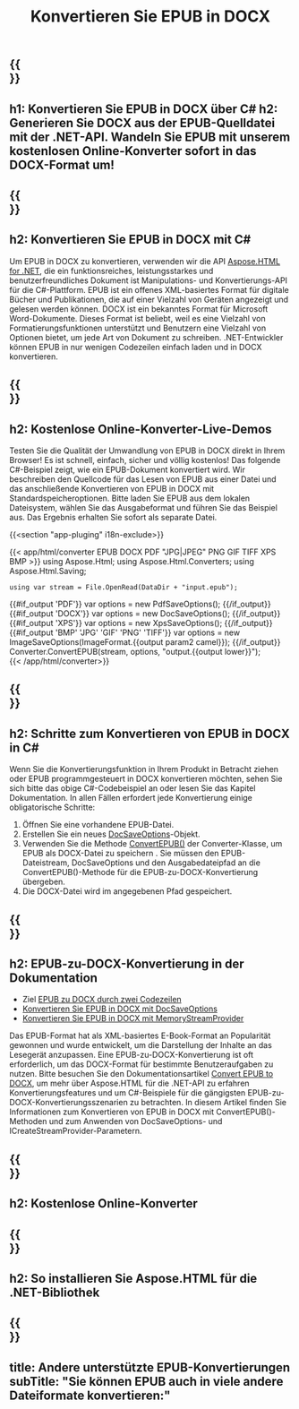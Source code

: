 ﻿---
translation: true
template: /templates/_template-conversion-child.md
title: Konvertieren Sie EPUB in DOCX
description: Beispielcode für die Umwandlung von EPUB in DOCX C#. Verwenden Sie einfach die Konverter-API innerhalb von ASP.NET oder einer beliebigen .NET-Anwendung. Probieren Sie den Online-EPUB-zu-DOCX-Konverter kostenlos aus!
url: /net/conversion/epub-to-docx/
family: html
platformtag: net
feature: conversion
informat: EPUB
outformat: DOCX
otherformats: PDF DOCX XPS GIF JPEG PNG TIFF BMP
---

{{<section banner>}}
---
h1: Konvertieren Sie EPUB in DOCX über C#
h2: Generieren Sie DOCX aus der EPUB-Quelldatei mit der .NET-API. Wandeln Sie EPUB mit unserem kostenlosen Online-Konverter sofort in das DOCX-Format um!
---

{{<section overview>}}
---
h2: Konvertieren Sie EPUB in DOCX mit C#
---

Um EPUB in DOCX zu konvertieren, verwenden wir die API [Aspose.HTML for .NET](https://products.aspose.com/html/net/), die ein funktionsreiches, leistungsstarkes und benutzerfreundliches Dokument ist Manipulations- und Konvertierungs-API für die C#-Plattform. EPUB ist ein offenes XML-basiertes Format für digitale Bücher und Publikationen, die auf einer Vielzahl von Geräten angezeigt und gelesen werden können. DOCX ist ein bekanntes Format für Microsoft Word-Dokumente. Dieses Format ist beliebt, weil es eine Vielzahl von Formatierungsfunktionen unterstützt und Benutzern eine Vielzahl von Optionen bietet, um jede Art von Dokument zu schreiben. .NET-Entwickler können EPUB in nur wenigen Codezeilen einfach laden und in DOCX konvertieren.

{{<section demos>}}
---
h2: Kostenlose Online-Konverter-Live-Demos
---

Testen Sie die Qualität der Umwandlung von EPUB in DOCX direkt in Ihrem Browser! Es ist schnell, einfach, sicher und völlig kostenlos! Das folgende C#-Beispiel zeigt, wie ein EPUB-Dokument konvertiert wird. Wir beschreiben den Quellcode für das Lesen von EPUB aus einer Datei und das anschließende Konvertieren von EPUB in DOCX mit Standardspeicheroptionen. Bitte laden Sie EPUB aus dem lokalen Dateisystem, wählen Sie das Ausgabeformat und führen Sie das Beispiel aus. Das Ergebnis erhalten Sie sofort als separate Datei.

{{<section "app-pluging" i18n-exclude>}}

{{< app/html/converter EPUB DOCX PDF "JPG|JPEG" PNG GIF TIFF XPS BMP >}}
using Aspose.Html;
using Aspose.Html.Converters;
using Aspose.Html.Saving;

    using var stream = File.OpenRead(DataDir + "input.epub");
{{#if_output 'PDF'}}
    var options = new PdfSaveOptions();
{{/if_output}}
{{#if_output 'DOCX'}}
    var options = new DocSaveOptions();
{{/if_output}}
{{#if_output 'XPS'}}
    var options = new XpsSaveOptions();
{{/if_output}}
{{#if_output 'BMP' 'JPG' 'GIF' 'PNG' 'TIFF'}}
    var options = new ImageSaveOptions(ImageFormat.{{output param2 camel}});
{{/if_output}}
    Converter.ConvertEPUB(stream, options, "output.{{output lower}}");   
{{< /app/html/converter>}}


{{<section steps>}}
---
h2: Schritte zum Konvertieren von EPUB in DOCX in C#
---

Wenn Sie die Konvertierungsfunktion in Ihrem Produkt in Betracht ziehen oder EPUB programmgesteuert in DOCX konvertieren möchten, sehen Sie sich bitte das obige C#-Codebeispiel an oder lesen Sie das Kapitel Dokumentation. In allen Fällen erfordert jede Konvertierung einige obligatorische Schritte:
1. Öffnen Sie eine vorhandene EPUB-Datei.
1. Erstellen Sie ein neues [DocSaveOptions](https://apireference.aspose.com/html/net/aspose.html.saving/docsaveoptions)-Objekt.
1. Verwenden Sie die Methode [ConvertEPUB()](https://apireference.aspose.com/html/net/aspose.html.converters.converter/convertepub/methods/27) der Converter-Klasse, um EPUB als DOCX-Datei zu speichern . Sie müssen den EPUB-Dateistream, DocSaveOptions und den Ausgabedateipfad an die ConvertEPUB()-Methode für die EPUB-zu-DOCX-Konvertierung übergeben.
1. Die DOCX-Datei wird im angegebenen Pfad gespeichert.




{{<section documentation>}}
---
h2: EPUB-zu-DOCX-Konvertierung in der Dokumentation
---

  - Ziel <a href="https://docs.aspose.com/html/net/converting-between-formats/epub-to-docx/#epub-to-docx-by-two-lines-of-code" target="_blank">EPUB zu DOCX durch zwei Codezeilen</a>
  - <a href="https://docs.aspose.com/html/net/converting-between-formats/epub-to-docx/#convert-epub-to-docx-using-docsaveoptions" target="_blank" >Konvertieren Sie EPUB in DOCX mit DocSaveOptions</a>
  - <a href="https://docs.aspose.com/html/net/converting-between-formats/epub-to-docx/#output-stream-providers" target="_blank">Konvertieren Sie EPUB in DOCX mit MemoryStreamProvider</a>

Das EPUB-Format hat als XML-basiertes E-Book-Format an Popularität gewonnen und wurde entwickelt, um die Darstellung der Inhalte an das Lesegerät anzupassen. Eine EPUB-zu-DOCX-Konvertierung ist oft erforderlich, um das DOCX-Format für bestimmte Benutzeraufgaben zu nutzen. Bitte besuchen Sie den Dokumentationsartikel [Convert EPUB to DOCX](https://docs.aspose.com/html/net/converting-between-formats/epub-to-docx/), um mehr über Aspose.HTML für die .NET-API zu erfahren Konvertierungsfeatures und um C#-Beispiele für die gängigsten EPUB-zu-DOCX-Konvertierungsszenarien zu betrachten. In diesem Artikel finden Sie Informationen zum Konvertieren von EPUB in DOCX mit ConvertEPUB()-Methoden und zum Anwenden von DocSaveOptions- und ICreateStreamProvider-Parametern.

{{<section online-converters>}}
---
h2: Kostenlose Online-Konverter
---

{{<section get-started>}}
---
h2: So installieren Sie Aspose.HTML für die .NET-Bibliothek
---

{{<section other-conversions>}}
---
title: Andere unterstützte EPUB-Konvertierungen
subTitle: "Sie können EPUB auch in viele andere Dateiformate konvertieren:"
---